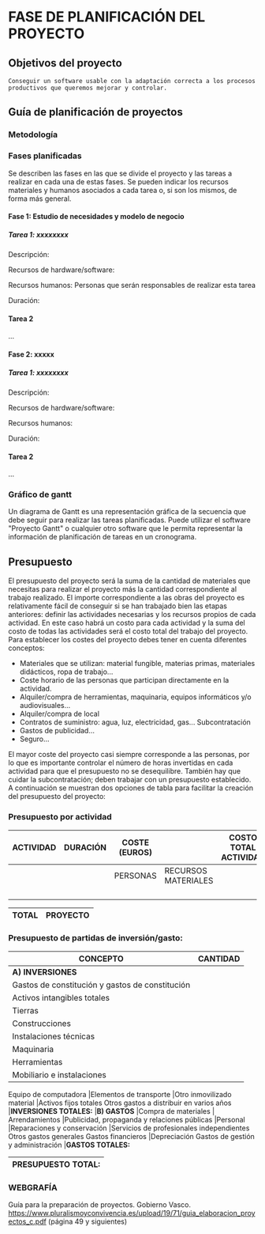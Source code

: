 # FASE DE PLANIFICACIÓN DEL PROYECTO

## Objetivos del proyecto
    Conseguir un software usable con la adaptación correcta a los procesos productivos que queremos mejorar y controlar.
## Guía de planificación de proyectos

### Metodología


### Fases planificadas

Se describen las fases en las que se divide el proyecto y las tareas a realizar en cada una de estas fases.
Se pueden indicar los recursos materiales y humanos asociados a cada tarea o, si son los mismos, de forma más general.

#### Fase 1: Estudio de necesidades y modelo de negocio

##### Tarea 1: xxxxxxxx

Descripción:

Recursos de hardware/software:

Recursos humanos: Personas que serán responsables de realizar esta tarea

Duración:

#### Tarea 2
...

#### Fase 2: xxxxx

##### Tarea 1: xxxxxxxx

Descripción:

Recursos de hardware/software:

Recursos humanos:

Duración:

#### Tarea 2
...

### Gráfico de gantt
Un diagrama de Gantt es una representación gráfica de la secuencia que debe seguir para realizar las tareas planificadas. Puede utilizar el software "Proyecto Gantt" o cualquier otro software que le permita representar la información de planificación de tareas en un cronograma.

## Presupuesto
El presupuesto del proyecto será la suma de la cantidad de materiales que necesitas para realizar el proyecto más la cantidad correspondiente al trabajo realizado.
El importe correspondiente a las obras del proyecto es relativamente fácil de conseguir si se han trabajado bien las etapas anteriores: definir las actividades necesarias y los recursos propios de cada actividad. En este caso habrá un costo para cada actividad y la suma del costo de todas las actividades será el costo total del trabajo del proyecto.
Para establecer los costes del proyecto debes tener en cuenta diferentes conceptos:
- Materiales que se utilizan: material fungible, materias primas, materiales didácticos, ropa de trabajo…
- Coste horario de las personas que participan directamente en la actividad.
- Alquiler/compra de herramientas, maquinaria, equipos informáticos y/o audiovisuales...
- Alquiler/compra de local
- Contratos de suministro: agua, luz, electricidad, gas... Subcontratación
- Gastos de publicidad...
- Seguro...

El mayor coste del proyecto casi siempre corresponde a las personas, por lo que es importante controlar el número de horas invertidas en cada actividad para que el presupuesto no se desequilibre. También hay que cuidar la subcontratación; deben trabajar con un presupuesto establecido.
 A continuación se muestran dos opciones de tabla para facilitar la creación del presupuesto del proyecto:

### Presupuesto por actividad

| ACTIVIDAD | DURACIÓN | COSTE (EUROS) | | COSTO TOTAL ACTIVIDAD |
|--|--|--|--|--|
| | | PERSONAS|RECURSOS MATERIALES|
|||||
|||||
|||||
|||||

| TOTAL | PROYECTO |
| -- | -- |

### Presupuesto de partidas de inversión/gasto:

| CONCEPTO | CANTIDAD|
|--|--|
|**A) INVERSIONES**
|Gastos de constitución y gastos de constitución
|Activos intangibles totales
|Tierras
|Construcciones
|Instalaciones técnicas
| Maquinaria
|Herramientas
|Mobiliario e instalaciones
Equipo de computadora
|Elementos de transporte
|Otro inmovilizado material
|Activos fijos totales
Otros gastos a distribuir en varios años
|**INVERSIONES TOTALES:**
|**B) GASTOS**
|Compra de materiales
| Arrendamientos
|Publicidad, propaganda y relaciones públicas
|Personal
|Reparaciones y conservación
|Servicios de profesionales independientes
Otros gastos generales
Gastos financieros
|Depreciación
Gastos de gestión y administración
|**GASTOS TOTALES:**

|PRESUPUESTO TOTAL:
|--|

### WEBGRAFÍA
Guía para la preparación de proyectos. Gobierno Vasco.
https://www.pluralismoyconvivencia.es/upload/19/71/guia_elaboracion_proyectos_c.pdf (página 49 y siguientes)


